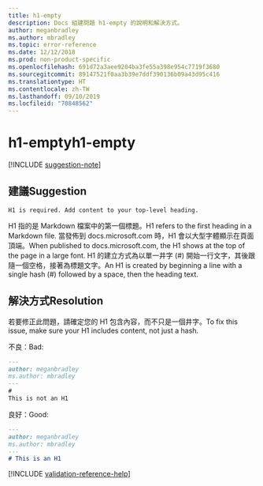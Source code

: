 ```yaml
---
title: h1-empty
description: Docs 組建問題 h1-empty 的說明和解決方式。
author: meganbradley
ms.author: mbradley
ms.topic: error-reference
ms.date: 12/12/2018
ms.prod: non-product-specific
ms.openlocfilehash: 691d72a3aee9204ba3fe55a398e954c7719f3680
ms.sourcegitcommit: 89147521f0aa3b39e7ddf390136b09a43d95c416
ms.translationtype: HT
ms.contentlocale: zh-TW
ms.lasthandoff: 09/10/2019
ms.locfileid: "70848562"
---
```

# <a name="h1-empty"></a><span data-ttu-id="adf44-103">h1-empty</span><span class="sxs-lookup"><span data-stu-id="adf44-103">h1-empty</span></span>

[!INCLUDE [suggestion-note](includes/suggestion-note.md)]

## <a name="suggestion"></a><span data-ttu-id="adf44-104">建議</span><span class="sxs-lookup"><span data-stu-id="adf44-104">Suggestion</span></span>

`H1 is required. Add content to your top-level heading.`

<span data-ttu-id="adf44-105">H1 指的是 Markdown 檔案中的第一個標題。</span><span class="sxs-lookup"><span data-stu-id="adf44-105">H1 refers to the first heading in a Markdown file.</span></span> <span data-ttu-id="adf44-106">當發佈到 docs.microsoft.com 時，H1 會以大型字體顯示在頁面頂端。</span><span class="sxs-lookup"><span data-stu-id="adf44-106">When published to docs.microsoft.com, the H1 shows at the top of the page in a large font.</span></span> <span data-ttu-id="adf44-107">H1 的建立方式為以單一井字 (#) 開始一行文字，其後跟隨一個空格，接著為標題文字。</span><span class="sxs-lookup"><span data-stu-id="adf44-107">An H1 is created by beginning a line with a single hash (#) followed by a space, then the heading text.</span></span>

## <a name="resolution"></a><span data-ttu-id="adf44-108">解決方式</span><span class="sxs-lookup"><span data-stu-id="adf44-108">Resolution</span></span>

<span data-ttu-id="adf44-109">若要修正此問題，請確定您的 H1 包含內容，而不只是一個井字。</span><span class="sxs-lookup"><span data-stu-id="adf44-109">To fix this issue, make sure your H1 includes content, not just a hash.</span></span>

<span data-ttu-id="adf44-110">不良：</span><span class="sxs-lookup"><span data-stu-id="adf44-110">Bad:</span></span>

```markdown
---
author: meganbradley
ms.author: mbradley
---
#
This is not an H1
```

<span data-ttu-id="adf44-111">良好：</span><span class="sxs-lookup"><span data-stu-id="adf44-111">Good:</span></span>

```markdown
---
author: meganbradley
ms.author: mbradley
---
# This is an H1
```

<!--make sure to add this file to your includes folder and verify the path-->
[!INCLUDE [validation-reference-help](includes/validation-reference-help.md)]